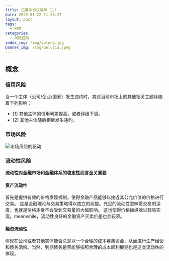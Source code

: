 ```yaml
---
title: 巴塞尔协议读解（二）
date: 2025-01-22 11:26:27
layout: post
tags: 
  - FRM
categories:
  - 风险控制
index_img: /img/yulong.jpg
banner_img: /img/Gelujia.jpeg
---
```


## 概念
### 信用风险
当一个主体（公司/企业/国家）发生违约时，其对当前市场上的其他相关主题伴随着下列影响：
  - [1] 其他主体的信用利差提高，或者评级下调。
  - [2] 其他主体随后相继发生违约。
### 市场风险
![市场风险的驱动](/img/marketrisk.jpeg)
### 流动性风险
**流动性对金融市场和金融体系的稳定性而言至关重要**
#### 资产流动性
首先是提供有效的价格发现机制，使得金融产品能够以接近其公允价值的价格进行交易。
这是金融理论与交易策略得以成立的前提。充足的流动性意味着交易的深度，也就是价格本身不会受到交易量的大幅影响。
这也使得价格操纵难以轻易实现。meanwhile，流动性良好的金融资产买卖价差也会较窄。
#### 融资流动性
体现在公司或者其他实体能否总是以一个合理的成本募集资金，从而进行生产经营和债务清偿。当然，到期债务是否能够按照合理的成本顺利展期也是这类流动性的体现。
